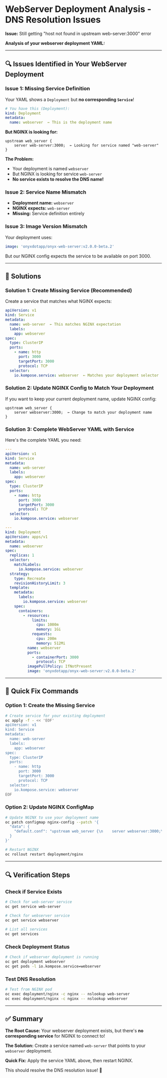 # WebServer Deployment Analysis - DNS Resolution Issues

**Issue:** Still getting "host not found in upstream web-server:3000" error

**Analysis of your webserver deployment YAML:**

---

## 🔍 Issues Identified in Your WebServer Deployment

### Issue 1: Missing Service Definition
Your YAML shows a `Deployment` but **no corresponding `Service`**!

```yaml
# You have this (Deployment):
kind: Deployment
metadata:
  name: webserver  ← This is the deployment name
```

**But NGINX is looking for:**
```nginx
upstream web_server {
    server web-server:3000;  ← Looking for service named "web-server"
}
```

**The Problem:** 
- Your deployment is named `webserver`
- But NGINX is looking for service `web-server`
- **No service exists to resolve the DNS name!**

### Issue 2: Service Name Mismatch
- **Deployment name:** `webserver`
- **NGINX expects:** `web-server`
- **Missing:** Service definition entirely

### Issue 3: Image Version Mismatch
Your deployment uses:
```yaml
image: 'onyxdotapp/onyx-web-server:v2.0.0-beta.2'
```

But our NGINX config expects the service to be available on port 3000.

---

## 🔧 Solutions

### Solution 1: Create Missing Service (Recommended)

Create a service that matches what NGINX expects:

```yaml
apiVersion: v1
kind: Service
metadata:
  name: web-server  ← This matches NGINX expectation
  labels:
    app: webserver
spec:
  type: ClusterIP
  ports:
    - name: http
      port: 3000
      targetPort: 3000
      protocol: TCP
  selector:
    io.kompose.service: webserver  ← Matches your deployment selector
```

### Solution 2: Update NGINX Config to Match Your Deployment

If you want to keep your current deployment name, update NGINX config:

```nginx
upstream web_server {
    server webserver:3000;  ← Change to match your deployment name
}
```

### Solution 3: Complete WebServer YAML with Service

Here's the complete YAML you need:

```yaml
---
apiVersion: v1
kind: Service
metadata:
  name: web-server
  labels:
    app: webserver
spec:
  type: ClusterIP
  ports:
    - name: http
      port: 3000
      targetPort: 3000
      protocol: TCP
  selector:
    io.kompose.service: webserver

---
kind: Deployment
apiVersion: apps/v1
metadata:
  name: webserver
spec:
  replicas: 1
  selector:
    matchLabels:
      io.kompose.service: webserver
  strategy:
    type: Recreate
    revisionHistoryLimit: 3
  template:
    metadata:
      labels:
        io.kompose.service: webserver
    spec:
      containers:
        - resources:
            limits:
              cpu: 1000m
              memory: 1Gi
            requests:
              cpu: 200m
              memory: 512Mi
          name: webserver
          ports:
            - containerPort: 3000
              protocol: TCP
          imagePullPolicy: IfNotPresent
          image: 'onyxdotapp/onyx-web-server:v2.0.0-beta.2'
```

---

## 🚀 Quick Fix Commands

### Option 1: Create the Missing Service
```bash
# Create service for your existing deployment
oc apply -f - << 'EOF'
apiVersion: v1
kind: Service
metadata:
  name: web-server
  labels:
    app: webserver
spec:
  type: ClusterIP
  ports:
    - name: http
      port: 3000
      targetPort: 3000
      protocol: TCP
  selector:
    io.kompose.service: webserver
EOF
```

### Option 2: Update NGINX ConfigMap
```bash
# Update NGINX to use your deployment name
oc patch configmap nginx-config --patch '{
  "data": {
    "default.conf": "upstream web_server {\n    server webserver:3000;\n}\n\nupstream api_server {\n    server api-server:8080;\n}\n\nserver {\n    listen 80;\n    server_name _;\n    \n    location /api/ {\n        proxy_pass http://api_server;\n        proxy_set_header Host $host;\n        proxy_set_header X-Real-IP $remote_addr;\n        proxy_set_header X-Forwarded-For $proxy_add_x_forwarded_for;\n        proxy_set_header X-Forwarded-Proto $scheme;\n    }\n    \n    location / {\n        proxy_pass http://web_server;\n        proxy_set_header Host $host;\n        proxy_set_header X-Real-IP $remote_addr;\n        proxy_set_header X-Forwarded-For $proxy_add_x_forwarded_for;\n        proxy_set_header X-Forwarded-Proto $scheme;\n    }\n}"
  }
}'

# Restart NGINX
oc rollout restart deployment/nginx
```

---

## 🔍 Verification Steps

### Check if Service Exists
```bash
# Check for web-server service
oc get service web-server

# Check for webserver service
oc get service webserver

# List all services
oc get services
```

### Check Deployment Status
```bash
# Check if webserver deployment is running
oc get deployment webserver
oc get pods -l io.kompose.service=webserver
```

### Test DNS Resolution
```bash
# Test from NGINX pod
oc exec deployment/nginx -c nginx -- nslookup web-server
oc exec deployment/nginx -c nginx -- nslookup webserver
```

---

## ✅ Summary

**The Root Cause:** Your webserver deployment exists, but there's **no corresponding service** for NGINX to connect to!

**The Solution:** Create a service named `web-server` that points to your `webserver` deployment.

**Quick Fix:** Apply the service YAML above, then restart NGINX.

This should resolve the DNS resolution issue! 🎯
